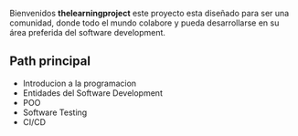Bienvenidos **thelearningproject** este proyecto esta diseñado para ser una comunidad, donde todo el mundo colabore y pueda desarrollarse en su área preferida del software development.

## Path principal
* Introducion a la programacion
* Entidades del Software Development
* POO
* Software Testing
* CI/CD